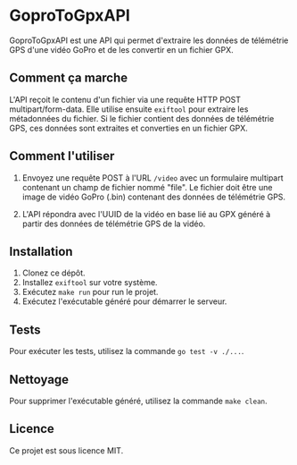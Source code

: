 # GoproToGpxAPI

GoproToGpxAPI est une API qui permet d'extraire les données de télémétrie GPS d'une vidéo GoPro et de les convertir en un fichier GPX.

## Comment ça marche

L'API reçoit le contenu d'un fichier via une requête HTTP POST multipart/form-data. Elle utilise ensuite `exiftool` pour extraire les métadonnées du fichier. Si le fichier contient des données de télémétrie GPS, ces données sont extraites et converties en un fichier GPX.

## Comment l'utiliser

1. Envoyez une requête POST à l'URL `/video` avec un formulaire multipart contenant un champ de fichier nommé "file". Le fichier doit être une image de vidéo GoPro (.bin) contenant des données de télémétrie GPS.

2. L'API répondra avec l'UUID de la vidéo en base lié au GPX généré à partir des données de télémétrie GPS de la vidéo.

## Installation

1. Clonez ce dépôt.
2. Installez `exiftool` sur votre système.
3. Exécutez `make run` pour run le projet.
4. Exécutez l'exécutable généré pour démarrer le serveur.

## Tests

Pour exécuter les tests, utilisez la commande `go test -v ./...`.

## Nettoyage

Pour supprimer l'exécutable généré, utilisez la commande `make clean`.

## Licence

Ce projet est sous licence MIT.